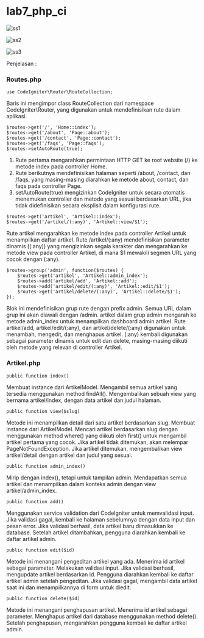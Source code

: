 # lab7_php_ci


![ss1](https://github.com/Nadiatulumah2/Lab7/assets/129835302/b91e0634-860e-437c-adc5-dc34ab1543e0)

![ss2](https://github.com/Nadiatulumah2/Lab7/assets/129835302/2d7521df-2256-4221-b58d-fcc13deda395)


![ss3](https://github.com/Nadiatulumah2/Lab7/assets/129835302/ab8daa38-6916-41b6-9584-b3426ed9ee8d)



Penjelasan :
### Routes.php

```
use CodeIgniter\Router\RouteCollection;
```
Baris ini mengimpor class RouteCollection dari namespace CodeIgniter\Router, yang digunakan untuk mendefinisikan rute dalam aplikasi.

```
$routes->get('/', 'Home::index');
$routes->get('/about', 'Page::about');
$routes->get('/contact', 'Page::contact');
$routes->get('/faqs', 'Page::faqs');
$routes->setAutoRoute(true);
```
1. Rute pertama mengarahkan permintaan HTTP GET ke root website (/) ke metode index pada controller Home.
2. Rute berikutnya mendefinisikan halaman seperti /about, /contact, dan /faqs, yang masing-masing diarahkan ke metode about, contact, dan faqs pada controller Page.
3. setAutoRoute(true) mengizinkan CodeIgniter untuk secara otomatis menemukan controller dan metode yang sesuai berdasarkan URL, jika tidak didefinisikan secara eksplisit dalam konfigurasi rute.

```
$routes->get('artikel', 'Artikel::index');
$routes->get('/artikel/(:any)', 'Artikel::view/$1');
```
Rute artikel mengarahkan ke metode index pada controller Artikel untuk menampilkan daftar artikel.
Rute /artikel/(:any) mendefinisikan parameter dinamis ((:any)) yang mengizinkan segala karakter dan mengarahkan ke metode view pada controller Artikel, di mana $1 mewakili segmen URL yang cocok dengan (:any).

```
$routes->group('admin', function($routes) {
    $routes->get('artikel', 'Artikel::admin_index');
    $routes->add('artikel/add', 'Artikel::add');
    $routes->add('artikel/edit/(:any)', 'Artikel::edit/$1');
    $routes->get('artikel/delete/(:any)', 'Artikel::delete/$1');
});
```
Blok ini mendefinisikan grup rute dengan prefix admin. Semua URL dalam grup ini akan diawali dengan /admin.
artikel dalam grup admin mengarah ke metode admin_index untuk menampilkan dashboard admin artikel.
Rute artikel/add, artikel/edit/(:any), dan artikel/delete/(:any) digunakan untuk menambah, mengedit, dan menghapus artikel. (:any) kembali digunakan sebagai parameter dinamis untuk edit dan delete, masing-masing diikuti oleh metode yang relevan di controller Artikel.

### Artikel.php

```
public function index()
```
Membuat instance dari ArtikelModel.
Mengambil semua artikel yang tersedia menggunakan method findAll().
Mengembalikan sebuah view yang bernama artikel/index, dengan data artikel dan judul halaman.

```
public function view($slug)
```
Metode ini menampilkan detail dari satu artikel berdasarkan slug.
Membuat instance dari ArtikelModel.
Mencari artikel berdasarkan slug dengan menggunakan method where() yang diikuti oleh first() untuk mengambil artikel pertama yang cocok.
Jika artikel tidak ditemukan, akan melempar PageNotFoundException.
Jika artikel ditemukan, mengembalikan view artikel/detail dengan artikel dan judul yang sesuai.

```
public function admin_index()
```
Mirip dengan index(), tetapi untuk tampilan admin.
Mendapatkan semua artikel dan menampilkan dalam konteks admin dengan view artikel/admin_index.

```
public function add()
```
Menggunakan service validation dari CodeIgniter untuk memvalidasi input.
Jika validasi gagal, kembali ke halaman sebelumnya dengan data input dan pesan error.
Jika validasi berhasil, data artikel baru dimasukkan ke database.
Setelah artikel ditambahkan, pengguna diarahkan kembali ke daftar artikel admin.

```
public function edit($id)
```
Metode ini menangani pengeditan artikel yang ada.
Menerima id artikel sebagai parameter.
Melakukan validasi input.
Jika validasi berhasil, mengupdate artikel berdasarkan id.
Pengguna diarahkan kembali ke daftar artikel admin setelah pengeditan.
Jika validasi gagal, mengambil data artikel saat ini dan menampilkannya di form untuk diedit.

```
public function delete($id)
```
Metode ini menangani penghapusan artikel.
Menerima id artikel sebagai parameter.
Menghapus artikel dari database menggunakan method delete().
Setelah penghapusan, mengarahkan pengguna kembali ke daftar artikel admin.
